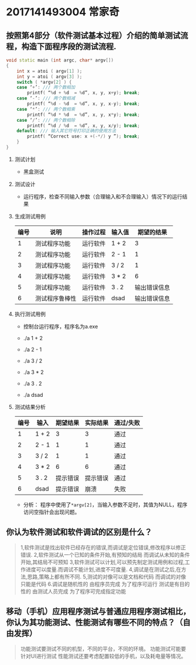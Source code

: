 # 2017141493004  常家奇
## 按照第4部分（软件测试基本过程）介绍的简单测试流程，构造下面程序段的测试流程.

```cpp
void static main (int argc, char* argv[])
{
    int x = atoi ( argv[1] );
    int y = atoi ( argv[3] );
    switch ( *argv[2] ) {
    case ‘+’: /// 两个数相加
        printf( “%d + %d  = %d”, x, y, x+y); break;
    case ‘-’: /// 两个数相减
        printf( “%d - %d  = %d”, x, y, x-y); break;
    case ‘*’: /// 两个数相乘
        printf( “%d * %d  = %d”, x, y, x*y); break;
    case ‘/’: /// 两个数相除
        printf( “%d / %d  = %d”, x, y, x/y); break;
    default: /// 输入其它符号打印正确的使用方法
        printf( “Correct use: x +(-*/) y ”); break;
    }
}

```

1. 测试计划
    - 黑盒测试

2. 测试设计
    - 运行程序，检查不同输入参数（合理输入和不合理输入）情况下的运行结果
1. 生成测试用例

    编号 | 说明 | 操作过程 | 输入值 | 期望的结果
    ---|----|------|-----|------
    1 | 测试程序功能 | 运行软件 | 1 + 2 | 3
    2 | 测试程序功能 | 运行软件 | 2 - 1 | 1
    3 | 测试程序功能 | 运行软件 | 3 / 2 | 1
    4 | 测试程序功能 | 运行软件 | 3 * 2 | 6
    5 | 测试程序功能 | 运行软件 | 3 . 2 | 输出错误信息
    6 | 测试程序鲁棒性 | 运行软件 | dsad | 输出错误信息

1. 执行测试用例

    - 控制台运行程序，程序名为a.exe

    - ./a 1 + 2
    - ./a 2 - 1
    - ./a 3 / 2
    - ./a 3 * 2
    - ./a 3 . 2
    - ./a dsad 

1. 测试结果分析

    编号 | 输入 | 期望结果 | 实际结果 | 通过/失败
    ---|----|------|------|------
    1 | 1 + 2 | 3 | 3 | 通过
    2 | 2 - 1 | 1 | 1 | 通过
    3 | 3 / 2 | 1 | 1 | 通过
    4 | 3 * 2 | 6 | 6 | 通过
    5 | 3 . 2 | 提示错误 | 提示错误 | 通过
    6 | dsad | 提示错误 | 崩溃 | 失败

    - 分析：
    程序中使用了`*argv[2]`，当输入参数不足时，其值为NULL，程序访问空指针会出现问题。

## 你认为软件测试和软件调试的区别是什么？ 

> 1,软件测试是找出软件已经存在的错误,而调试是定位错误,修改程序以修正错误.
2,软件测试从一个已知的条件开始,有预知的结局 而调试从未知的条件开始,其结局不可预知
3,软件测试可以计划,可以预先制定测试用例和过程,工作进度可以度量.而调试不能计划,进度不可度量.
4,调试是在测试之后,在方法,思路,策略上都有所不同.
5,测试的对像可以是文档和代码 而调试的对像只能是代码
6.调试是随机性的 由程序员完成 为了程序可运行
测试是有目的性的 由测试人员完成 为了程序可完成指定功能

## 移动（手机）应用程序测试与普通应用程序测试相比，你认为其功能测试、性能测试有哪些不同的特点？（自由发挥）

> 功能测试要测试不同的机型，不同的平台，不同的环境。
> 功能测试可能要针对UI进行测试
> 性能测试还要考虑配置较低的手机，以及耗电量等情况。


